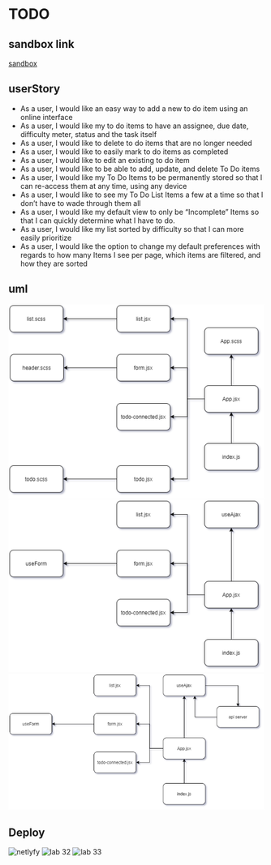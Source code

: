 # TODO

## sandbox link
[sandbox](https://5lbmf.csb.app/)

## userStory 
- As a user, I would like an easy way to add a new to do item using an online interface
- As a user, I would like my to do items to have an assignee, due date, difficulty meter, status and the task itself
- As a user, I would like to delete to do items that are no longer needed
- As a user, I would like to easily mark to do items as completed
- As a user, I would like to edit an existing to do item
- As a user, I would like to be able to add, update, and delete To Do items
- As a user, I would like my To Do Items to be permanently stored so that I can re-access them at any time, using any device
- As a user, I would like to see my To Do List Items a few at a time so that I don’t have to wade through them all
- As a user, I would like my default view to only be “Incomplete” Items so that I can quickly determine what I have to do.
- As a user, I would like my list sorted by difficulty so that I can more easily prioritize
- As a user, I would like the option to change my default preferences with regards to how many Items I see per page, which items are filtered, and how they are sorted

## uml
![](https://github.com/AnwarAbbass/todo/blob/master/react%20(3).png?raw=true)
![](https://github.com/AnwarAbbass/RESTy/blob/main/react%20(5).png?raw=true)
![](https://github.com/AnwarAbbass/todo/blob/main/react%20(6).png?raw=true)
## Deploy
![netlyfy](https://gallant-turing-c8af29.netlify.app/)
![lab 32](https://60e7125cd498ec30e6d4fa9b--modest-noether-ab1d73.netlify.app/)
![lab 33]()